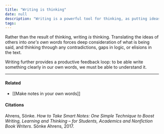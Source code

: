 ```yaml
---
title: "Writing is thinking"
date: null
description: "Writing is a powerful tool for thinking, as putting ideas into your own words deepens understanding and reveals gaps in logic or contradictions."
tags: 
---
```


Rather than the result of thinking, writing _is_ thinking. Translating the ideas of others into _one's own words_ forces deep consideration of what is being said, and thinking through any contradictions, gaps in logic, or elisions in the text.

Writing further provides a productive feedback loop: to be able write something clearly in our own words, we must be able to understand it.

---

#### Related

- [[Make notes in your own words]]

#### Citations

Ahrens, Sönke. _How to Take Smart Notes: One Simple Technique to Boost Writing, Learning and Thinking – for Students, Academics and Nonfiction Book Writers_. Sönke Ahrens, 2017.
